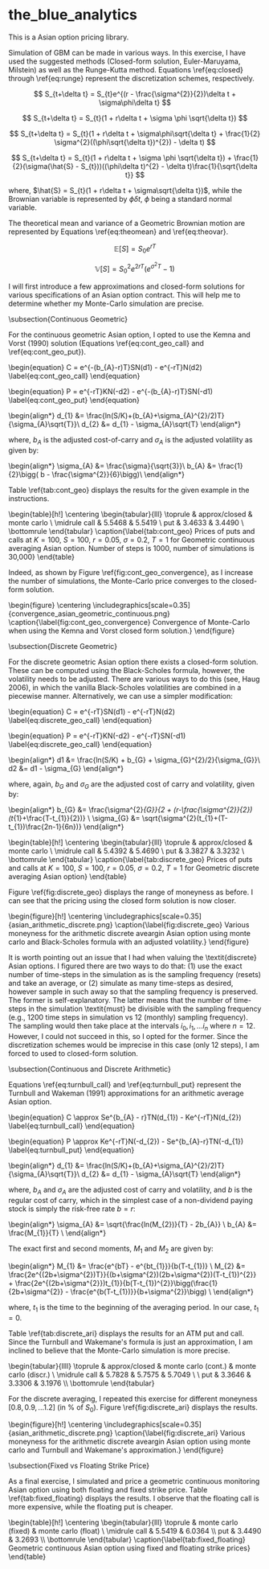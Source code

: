 # the_blue_analytics

This is a Asian option pricing library.


Simulation of GBM can be made in various ways. In this exercise, I have used the suggested methods (Closed-form solution, Euler-Maruyama, Milstein) as well as the Runge-Kutta method. Equations \ref{eq:closed} through \ref{eq:runge} represent the discretization schemes, respectively.  

$$
S_{t+\delta t} = S_{t}e^{(r - \frac{\sigma^{2}}{2})\delta t + \sigma\phi\delta t}
$$

$$
S_{t+\delta t} = S_{t}(1 + r\delta t + \sigma \phi \sqrt{\delta t})
$$

$$
S_{t+\delta t} = S_{t}(1 + r\delta t + \sigma\phi\sqrt{\delta t} + \frac{1}{2} \sigma^{2}((\phi\sqrt{\delta t})^{2}) - \delta t)
$$

$$
S_{t+\delta t} = S_{t}(1 + r\delta t + \sigma \phi \sqrt{\delta t}) + \frac{1}{2}(\sigma(\hat{S} - S_{t}))((\phi\delta t)^{2} - \delta t)\frac{1}{\sqrt{\delta t}}
$$

where, $\hat{S} = S_{t}(1 + r\delta t + \sigma\sqrt{\delta t})$, while the Brownian variable is represented by $\phi\delta t$, $\phi$ being a standard normal variable. 


The theoretical mean and variance of a Geometric Brownian motion are represented by Equations \ref{eq:theomean} and \ref{eq:theovar}. 

$$
\mathbb{E}[S] = S_{0}e^{rT}
$$

$$
\mathbb{V}[S] = S_{0}^{2}e^{2rT}(e^{\sigma^{2}T} - 1)
$$


I will first introduce a few approximations and closed-form solutions for various specifications of an Asian option contract. This will help me to determine whether my Monte-Carlo simulation are precise. 

\subsection{Continuous Geometric}

For the continuous geometric Asian option, I opted to use the Kemna and Vorst (1990) solution (Equations \ref{eq:cont_geo_call} and \ref{eq:cont_geo_put}).

\begin{equation}
C = e^{-(b_{A}-r)T}SN(d1) - e^{-rT}N(d2)
\label{eq:cont_geo_call}
\end{equation}

\begin{equation}
P = e^{-rT}KN(-d2) - e^{-(b_{A}-r)T}SN(-d1)
\label{eq:cont_geo_put}
\end{equation}

\begin{align*}
d_{1} &= \frac{ln(S/K)+(b_{A}+\sigma_{A}^{2}/2)T}{\sigma_{A}\sqrt{T}}\\
d_{2} &= d_{1} - \sigma_{A}\sqrt{T}
\end{align*}

where, $b_{A}$ is the adjusted cost-of-carry and $\sigma_{A}$ is the adjusted volatility as given by:

\begin{align*}
\sigma_{A} &= \frac{\sigma}{\sqrt{3}}\\
b_{A} &= \frac{1}{2}\bigg( b - \frac{\sigma^{2}}{6}\bigg)\\ 
\end{align*}

Table \ref{tab:cont_geo} displays the results for the given example in the instructions.

\begin{table}[h!]
\centering
\begin{tabular}{lll}
\toprule
 & approx/closed & monte carlo \\
\midrule
call & 5.5468 & 5.5419 \\
put & 3.4633 & 3.4490 \\
\bottomrule
\end{tabular}
\caption{\label{tab:cont_geo} Prices of puts and calls at $K=100$, $S=100$, $r=0.05$, $\sigma=0.2$, $T=1$ for Geometric continuous averaging Asian option. Number of steps is 1000, number of simulations is 30,000}
\end{table}

Indeed, as shown by Figure \ref{fig:cont_geo_convergence}, as I increase the number of simulations, the Monte-Carlo price converges to the closed-form solution.

\begin{figure}
\centering
\includegraphics[scale=0.35]{convergence_asian_geometric_continuous.png}
\caption{\label{fig:cont_geo_convergence} Convergence of Monte-Carlo when using the Kemna and Vorst closed form solution.}
\end{figure} 

\subsection{Discrete Geometric}

For the discrete geometric Asian option there exists a closed-form solution. These can be computed using the Black-Scholes formula, however, the volatility needs to be adjusted. There are various ways to do this (see, Haug 2006), in which the vanilla Black-Scholes volatilities are combined in a piecewise manner. Alternatively, we can use a simpler modification:

\begin{equation}
C = e^{-rT}SN(d1) - e^{-rT}N(d2)
\label{eq:discrete_geo_call}
\end{equation}

\begin{equation}
P = e^{-rT}KN(-d2) - e^{-rT}SN(-d1)
\label{eq:discrete_geo_call}
\end{equation}

\begin{align*}
d1 &= \frac{ln(S/K) + b_{G} + \sigma_{G}^{2}/2}{\sigma_{G}}\\
d2 &= d1 - \sigma_{G}
\end{align*}

where, again, $b_{G}$ and $\sigma_{G}$ are the adjusted cost of carry and volatility, given by:

\begin{align*}
b_{G} &= \frac{\sigma^{2}_{G}}{2 + (r-\frac{\sigma^{2}}{2})(t_{1}+\frac{T-t_{1}}{2})} \\
\sigma_{G} &= \sqrt{\sigma^{2}(t_{1}+(T-t_{1})\frac{2n-1}{6n})}
\end{align*}

\begin{table}[h!]
\centering
\begin{tabular}{lll}
\toprule
 & approx/closed & monte carlo \\
\midrule
call & 5.4392 & 5.4690 \\
put & 3.3827 & 3.3232 \\
\bottomrule
\end{tabular}
\caption{\label{tab:discrete_geo} Prices of puts and calls at $K=100$, $S=100$, $r=0.05$, $\sigma=0.2$, $T=1$ for Geometric discrete averaging Asian option}
\end{table}

Figure \ref{fig:discrete_geo} displays the range of moneyness as before. I can see that the pricing using the closed form solution is now closer. 

\begin{figure}[h!]
\centering
\includegraphics[scale=0.35]{asian_arithmetic_discrete.png}
\caption{\label{fig:discrete_geo} Various moneyness for the arithmetic discrete aveargin Asian option using monte carlo and Black-Scholes formula with an adjusted volatility.}
\end{figure} 

It is worth pointing out an issue that I had when valuing the \textit{discrete} Asian options. I figured there are two ways to do that: (1) use the exact number of time-steps in the simulation as is the sampling frequency (resets) and take an average, or (2) simulate as many time-steps as desired, however sample in such away so that the sampling frequency is preserved. The former is self-explanatory. The latter means that the number of time-steps in the simulation \textit{must} be divisible with the sampling frequency (e.g., 1200 time steps in simulation vs 12 (monthly) sampling frequency). The sampling would then take place at the intervals $i_{0}, i_{1}, ... i_{n}$ where $n=12$. However, I could not succeed in this, so I opted for the former. Since the discretization schemes would be imprecise in this case (only 12 steps), I am forced to used to closed-form solution. 


\subsection{Continuous and Discrete Arithmetic}

Equations \ref{eq:turnbull_call} and \ref{eq:turnbull_put} represent the Turnbull and Wakeman (1991) approximations for an arithmetic average Asian option. 

\begin{equation}
C \approx Se^{b_{A} - r}TN(d_{1}) - Ke^{-rT}N(d_{2})
\label{eq:turnbull_call}
\end{equation}	

\begin{equation}
P \approx Ke^{-rT}N(-d_{2}) - Se^{b_{A}-r}TN(-d_{1})
\label{eq:turnbull_put}
\end{equation}

\begin{align*}
d_{1} &= \frac{ln(S/K)+(b_{A}+\sigma_{A}^{2}/2)T}{\sigma_{A}\sqrt{T}}\\
d_{2} &= d_{1} - \sigma_{A}\sqrt{T}
\end{align*}

where, $b_{A}$ and $\sigma_{A}$ are the adjusted cost of carry and volatility, and $b$ is the regular cost of carry, which in the simplest case of a non-dividend paying stock is simply the risk-free rate $b=r$:

\begin{align*}
\sigma_{A} &= \sqrt{\frac{ln(M_{2})}{T} - 2b_{A}} \\
b_{A} &= \frac{M_{1}}{T} \\
\end{align*}

The exact first and second moments, $M_{1}$ and $M_{2}$ are given by:

\begin{align*}
M_{1} &= \frac{e^{bT} - e^{bt_{1}}}{b(T-t_{1})} \\
M_{2} &= \frac{2e^{(2b+\sigma^{2})T}}{(b+\sigma^{2})(2b+\sigma^{2})(T-t_{1})^{2}} + \frac{2e^{(2b+\sigma^{2}})t_{1}}{b(T-t_{1})^{2}}\bigg(\frac{1}{2b+\sigma^{2}} - \frac{e^{b(T-t_{1})}}{b+\sigma^{2}}\bigg) \\
\end{align*}
	
where, $t_{1}$ is the time to the beginning of the averaging period. In our case, $t_{1}=0$. 

Table \ref{tab:discrete_ari} displays the results for an ATM put and call. Since the Turnbull and Wakemane's formula is just an approximation, I am inclined to believe that the Monte-Carlo simulation is more precise.

\begin{tabular}{llll}
\toprule
 & approx/closed & monte carlo (cont.) & monte carlo (discr.) \\
\midrule
call & 5.7828 & 5.7575 & 5.7049 \\ \\
put & 3.3646 & 3.3306 & 3.1976 \\\\
\bottomrule
\end{tabular}


For the discrete averaging, I repeated this exercise for different moneyness $[0.8, 0.9, ... 1.2]$ (in \% of $S_{0}$). Figure \ref{fig:discrete_ari} displays the results.

\begin{figure}[h!]
\centering
\includegraphics[scale=0.35]{asian_arithmetic_discrete.png}
\caption{\label{fig:discrete_ari} Various moneyness for the arithmetic discrete aveargin Asian option using monte carlo and Turnbull and Wakemane's approximation.}
\end{figure} 


\subsection{Fixed vs Floating Strike Price}

As a final exercise, I simulated and price a geometric continuous monitoring Asian option using both floating and fixed strike price. Table \ref{tab:fixed_floating} displays the results. I observe that the floating call is more expensive, while the floating put is cheaper. 

\begin{table}[h!]
\centering
\begin{tabular}{lll}
\toprule
 & monte carlo (fixed) & monte carlo (float) \\
\midrule
call & 5.5419 & 6.0364 \\\\
put & 3.4490 & 3.2693 \\\\
\bottomrule
\end{tabular}
\caption{\label{tab:fixed_floating} Geometric continuous Asian option using fixed and floating strike prices}
\end{table}

